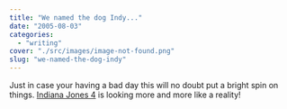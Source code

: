 ```yaml
---
title: "We named the dog Indy..."
date: "2005-08-03"
categories: 
  - "writing"
cover: "./src/images/image-not-found.png"
slug: "we-named-the-dog-indy"
---
```


Just in case your having a bad day this will no doubt put a bright spin on things. [Indiana Jones 4](http://theindyexperience.com/tie_lite/august_2005.shtml#0000668) is looking more and more like a reality!
